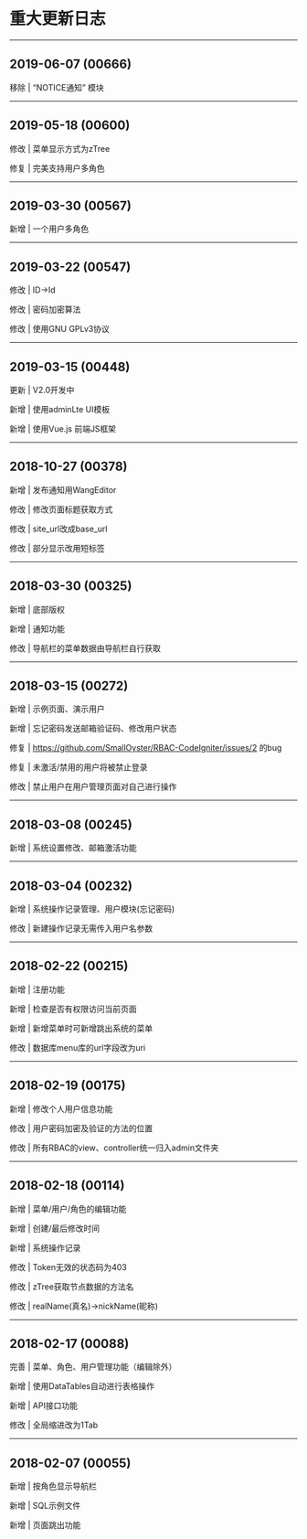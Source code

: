 # 重大更新日志

---

## 2019-06-07 (00666)

移除 | “NOTICE通知” 模块

---

## 2019-05-18 (00600)

修改 | 菜单显示方式为zTree

修复 | 完美支持用户多角色

---

## 2019-03-30 (00567)

新增 | 一个用户多角色

---

## 2019-03-22 (00547)

修改 | ID->Id

修改 | 密码加密算法

修改 | 使用GNU GPLv3协议

---

## 2019-03-15 (00448)

更新 | V2.0开发中

新增 | 使用adminLte UI模板

新增 | 使用Vue.js 前端JS框架

---

## 2018-10-27 (00378)

新增 | 发布通知用WangEditor

修改 | 修改页面标题获取方式

修改 | site_url改成base_url

修改 | 部分显示改用短标签

---

## 2018-03-30 (00325)

新增 | 底部版权

新增 | 通知功能

修改 | 导航栏的菜单数据由导航栏自行获取

---

## 2018-03-15 (00272)

新增 | 示例页面、演示用户

新增 | 忘记密码发送邮箱验证码、修改用户状态

修复 | https://github.com/SmallOyster/RBAC-CodeIgniter/issues/2 的bug

修复 | 未激活/禁用的用户将被禁止登录

修改 | 禁止用户在用户管理页面对自己进行操作

---

## 2018-03-08 (00245)

新增 | 系统设置修改、邮箱激活功能

---

## 2018-03-04 (00232)

新增 | 系统操作记录管理、用户模块(忘记密码)

修改 | 新建操作记录无需传入用户名参数

---

## 2018-02-22 (00215)

新增 | 注册功能

新增 | 检查是否有权限访问当前页面

新增 | 新增菜单时可新增跳出系统的菜单

修改 | 数据库menu库的url字段改为uri

---

## 2018-02-19 (00175)

新增 | 修改个人用户信息功能

修改 | 用户密码加密及验证的方法的位置

修改 | 所有RBAC的view、controller统一归入admin文件夹

---

## 2018-02-18 (00114)

新增 | 菜单/用户/角色的编辑功能

新增 | 创建/最后修改时间

新增 | 系统操作记录

修改 | Token无效的状态码为403

修改 | zTree获取节点数据的方法名

修改 | realName(真名)->nickName(昵称)

---

## 2018-02-17 (00088)

完善 | 菜单、角色、用户管理功能（编辑除外）

新增 | 使用DataTables自动进行表格操作

新增 | API接口功能

修改 | 全局缩进改为1Tab

---

## 2018-02-07 (00055)

新增 | 按角色显示导航栏

新增 | SQL示例文件

新增 | 页面跳出功能